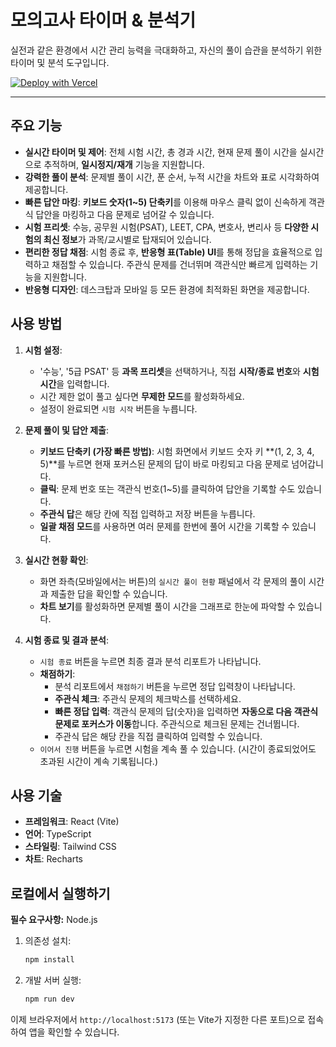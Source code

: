 # 모의고사 타이머 & 분석기

실전과 같은 환경에서 시간 관리 능력을 극대화하고, 자신의 풀이 습관을 분석하기 위한 타이머 및 분석 도구입니다.

[![Deploy with Vercel](https://vercel.com/button)](https://mock-exam-timer.vercel.app)

---

## 주요 기능

- **실시간 타이머 및 제어**: 전체 시험 시간, 총 경과 시간, 현재 문제 풀이 시간을 실시간으로 추적하며, **일시정지/재개** 기능을 지원합니다.
- **강력한 풀이 분석**: 문제별 풀이 시간, 푼 순서, 누적 시간을 차트와 표로 시각화하여 제공합니다.
- **빠른 답안 마킹**: **키보드 숫자(1~5) 단축키**를 이용해 마우스 클릭 없이 신속하게 객관식 답안을 마킹하고 다음 문제로 넘어갈 수 있습니다.
- **시험 프리셋**: 수능, 공무원 시험(PSAT), LEET, CPA, 변호사, 변리사 등 **다양한 시험의 최신 정보**가 과목/교시별로 탑재되어 있습니다.
- **편리한 정답 채점**: 시험 종료 후, **반응형 표(Table) UI**를 통해 정답을 효율적으로 입력하고 채점할 수 있습니다. 주관식 문제를 건너뛰며 객관식만 빠르게 입력하는 기능을 지원합니다.
- **반응형 디자인**: 데스크탑과 모바일 등 모든 환경에 최적화된 화면을 제공합니다.


## 사용 방법

1.  **시험 설정**:
    -   '수능', '5급 PSAT' 등 **과목 프리셋**을 선택하거나, 직접 **시작/종료 번호**와 **시험 시간**을 입력합니다.
    -   시간 제한 없이 풀고 싶다면 **무제한 모드**를 활성화하세요.
    -   설정이 완료되면 `시험 시작` 버튼을 누릅니다.

2.  **문제 풀이 및 답안 제출**:
    -   **키보드 단축키 (가장 빠른 방법)**: 시험 화면에서 키보드 숫자 키 **(1, 2, 3, 4, 5)**를 누르면 현재 포커스된 문제의 답이 바로 마킹되고 다음 문제로 넘어갑니다.
    -   **클릭**: 문제 번호 또는 객관식 번호(1~5)를 클릭하여 답안을 기록할 수도 있습니다.
    -   **주관식 답**은 해당 칸에 직접 입력하고 저장 버튼을 누릅니다.
    -   **일괄 채점 모드**를 사용하면 여러 문제를 한번에 풀어 시간을 기록할 수 있습니다.

3.  **실시간 현황 확인**:
    -   화면 좌측(모바일에서는 버튼)의 `실시간 풀이 현황` 패널에서 각 문제의 풀이 시간과 제출한 답을 확인할 수 있습니다.
    -   **차트 보기**를 활성화하면 문제별 풀이 시간을 그래프로 한눈에 파악할 수 있습니다.

4.  **시험 종료 및 결과 분석**:
    -   `시험 종료` 버튼을 누르면 최종 결과 분석 리포트가 나타납니다.
    -   **채점하기**:
        -   분석 리포트에서 `채점하기` 버튼을 누르면 정답 입력창이 나타납니다.
        -   **주관식 체크**: 주관식 문제의 체크박스를 선택하세요.
        -   **빠른 정답 입력**: 객관식 문제의 답(숫자)을 입력하면 **자동으로 다음 객관식 문제로 포커스가 이동**합니다. 주관식으로 체크된 문제는 건너뜁니다.
        -   주관식 답은 해당 칸을 직접 클릭하여 입력할 수 있습니다.
    -   `이어서 진행` 버튼을 누르면 시험을 계속 풀 수 있습니다. (시간이 종료되었어도 초과된 시간이 계속 기록됩니다.)

## 사용 기술

- **프레임워크**: React (Vite)
- **언어**: TypeScript
- **스타일링**: Tailwind CSS
- **차트**: Recharts

## 로컬에서 실행하기

**필수 요구사항:** Node.js

1.  의존성 설치:
    ```bash
    npm install
    ```
2.  개발 서버 실행:
    ```bash
    npm run dev
    ```

이제 브라우저에서 `http://localhost:5173` (또는 Vite가 지정한 다른 포트)으로 접속하여 앱을 확인할 수 있습니다.
